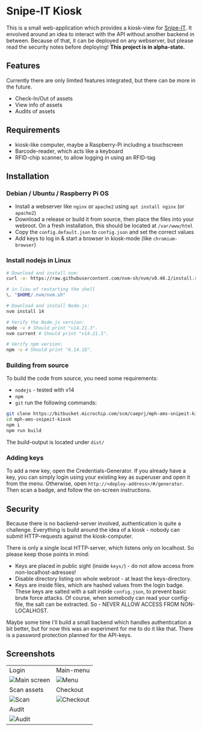 # Snipe-IT Kiosk
This is a small web-application which provides a kiosk-view for [Snipe-IT](https://github.com/snipe/snipe-it).
It envolved around an idea to interact with the API without another backend in between. Because of that, it can be deployed on any webserver, but please read the security notes before deploying!
**This project is in alpha-state.**

## Features
Currently there are only limited features integrated, but there can be more in the future.

- Check-In/Out of assets
- View info of assets
- Audits of assets

## Requirements
- kiosk-like computer, maybe a Raspberry-Pi including a touchscreen
- Barcode-reader, which acts like a keyboard
- RFID-chip scanner, to allow logging in using an RFID-tag

## Installation
### Debian / Ubuntu / Raspberry Pi OS
- Install a webserver like `nginx` or `apache2` using `apt install nginx` (or `apache2`)
- Download a release or build it from source, then place the files into your webroot. On a fresh installation, this should be located at `/var/www/html`
- Copy the `config.default.json` to `config.json` and set the correct values
- Add keys to log in & start a browser in kiosk-mode (like `chromium-browser`)

### Install nodejs in Linux
```bash
# Download and install nvm:
curl -o- https://raw.githubusercontent.com/nvm-sh/nvm/v0.40.2/install.sh | bash

# in lieu of restarting the shell
\. "$HOME/.nvm/nvm.sh"

# Download and install Node.js:
nvm install 14

# Verify the Node.js version:
node -v # Should print "v14.21.3".
nvm current # Should print "v14.21.3".

# Verify npm version:
npm -v # Should print "6.14.18".
```

### Building from source
To build the code from source, you need some requirements:
- `nodejs` - tested with v14
- `npm`
- `git`
run the following commands:
```bash
git clone https://bitbucket.microchip.com/scm/caeprj/mph-ams-snipeit-kiosk.git
cd mph-ams-snipeit-kiosk
npm i
npm run build
```

The build-output is located under `dist/`

### Adding keys
To add a new key, open the Credentials-Generator.
If you already have a key, you can simply login using your existing key as superuser and open it from the menu.
Otherwise, open `http://<deploy-address>/#/generator`. Then scan a badge, and follow the on-screen instructions.

## Security
Because there is no backend-server involved, authentication is quite a challenge.
Everything is build around the idea of a kiosk - nobody can submit HTTP-requests against the kiosk-computer.

There is only a single local HTTP-server, which listens only on localhost.
So please keep those points in mind:
* Keys are placed in public sight (inside `keys/`) - do not allow access from non-localhost-adresses!
* Disable directory listing on whole webroot - at least the keys-directory.
* Keys are inside files, which are hashed values from the login badge. These keys are salted with a salt inside `config.json`, to prevent basic brute force attacks. Of course,
when somebody can read your config-file, the salt can be extracted. So - NEVER ALLOW ACCESS FROM NON-LOCALHOST.

Maybe some time I'll build a small backend which handles authentication a bit better, but for now this was an experiment for me to do it like that.
There is a password protection planned for the API-keys.

## Screenshots
|   |   |
|---|---|
|Login|Main-menu|
|![Main screen](docs/login.png)|![Menu](docs/menu.png)|
|Scan assets|Checkout|
|![Scan](docs/scan1.png)|![Checkout](docs/checkout.png)|
|Audit||
|![Audit](docs/audit.png)||

